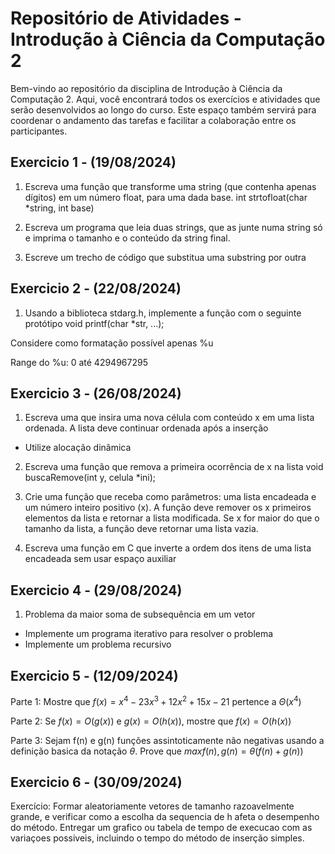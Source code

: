 # Repositório de Atividades - Introdução à Ciência da Computação 2

Bem-vindo ao repositório da disciplina de Introdução à Ciência da Computação 2. Aqui, você encontrará todos os exercícios e atividades que serão desenvolvidos ao longo do curso. Este espaço também servirá para coordenar o andamento das tarefas e facilitar a colaboração entre os participantes.


## Exercicio 1 - (19/08/2024)

1. Escreva uma função que transforme uma
string (que contenha apenas dígitos) em um
número float, para uma dada base.
int strtofloat(char *string, int base)

2. Escreva um programa que leia duas
strings, que as junte numa string só e
imprima o tamanho e o conteúdo da string
final.

3. Escreve um trecho de código que
substitua uma substring por outra

## Exercicio 2 - (22/08/2024)

1. Usando a biblioteca stdarg.h, implemente a função com o seguinte protótipo void printf(char *str, ...);

Considere como formatação possível apenas %u

Range do %u: 0 até 4294967295

## Exercicio 3 - (26/08/2024)

1. Escreva uma que insira uma nova célula
com conteúdo x em uma lista ordenada. A
lista deve continuar ordenada após a
inserção
- Utilize alocação dinâmica

2. Escreva uma função que remova a
primeira ocorrência de x na lista
 void buscaRemove(int y, celula *ini); 

3. Crie uma função que receba como
parâmetros: uma lista encadeada e um
número inteiro positivo (x). A função deve
remover os x primeiros elementos da lista
e retornar a lista modificada. Se x for
maior do que o tamanho da lista, a função
deve retornar uma lista vazia.

4. Escreva uma função em C que inverte a
ordem dos itens de uma lista encadeada
sem usar espaço auxiliar

## Exercicio 4 - (29/08/2024)
1. Problema da maior soma de subsequência
em um vetor
- Implemente um programa iterativo para
resolver o problema
- Implemente um problema recursivo

## Exercicio 5 - (12/09/2024)
Parte 1: Mostre que $f(x) = x^4 - 23x^3 + 12x^2 + 15x - 21$ pertence a $\Theta(x^4)$

Parte 2: Se $f(x) = O(g(x))$ e $g(x) = O(h(x))$, mostre que $f(x) = O(h(x))$

Parte 3: Sejam f(n) e g(n) funções assintoticamente não negativas usando a definição basica da notação $\theta$. Prove que $max{ f(n), g(n) } = \theta (f(n) + g(n))$

## Exercicio 6 - (30/09/2024)
Exercício: Formar aleatoriamente vetores de tamanho razoavelmente grande,
e verificar como a escolha da sequencia de h afeta o desempenho do método.
Entregar um grafico ou tabela de tempo de execucao com as variaçoes possiveis,
incluindo o tempo do método de inserção simples.